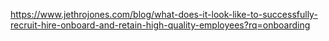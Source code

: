 ---
---

https://www.jethrojones.com/blog/what-does-it-look-like-to-successfully-recruit-hire-onboard-and-retain-high-quality-employees?rq=onboarding